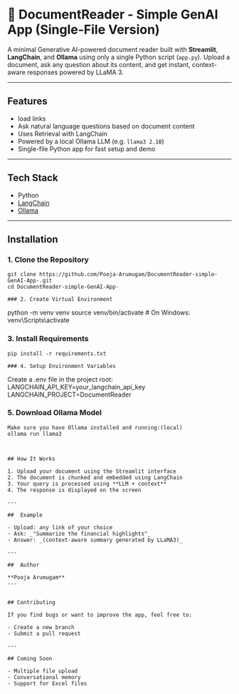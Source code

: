 # 📄 DocumentReader - Simple GenAI App (Single-File Version)

A minimal Generative AI-powered document reader built with **Streamlit**, **LangChain**, and **Ollama** using only a single Python script (`app.py`). Upload a document, ask any question about its content, and get instant, context-aware responses powered by LLaMA 3.

---

## Features

- load links
- Ask natural language questions based on document content
- Uses Retrieval with LangChain
- Powered by a local Ollama LLM (e.g. `llama3 2.1B`)
- Single-file Python app for fast setup and demo

---

## Tech Stack

- Python
- [LangChain](https://www.langchain.com/)
- [Ollama](https://ollama.com/)
---

## Installation

### 1. Clone the Repository

```
git clone https://github.com/Pooja-Arumugam/DocumentReader-simple-GenAI-App-.git
cd DocumentReader-simple-GenAI-App-

### 2. Create Virtual Environment

```
python -m venv venv
source venv/bin/activate  # On Windows: venv\Scripts\activate

### 3. Install Requirements
```
pip install -r requirements.txt

### 4. Setup Environment Variables
```
Create a .env file in the project root:
LANGCHAIN_API_KEY=your_langchain_api_key
LANGCHAIN_PROJECT=DocumentReader

### 5. Download Ollama Model
```
Make sure you have Ollama installed and running:(local)
ollama run llama3



## How It Works

1. Upload your document using the Streamlit interface  
2. The document is chunked and embedded using LangChain  
3. Your query is processed using **LLM + context** 
4. The response is displayed on the screen  

---

##  Example

- Upload: any link of your choice  
- Ask: _"Summarize the financial highlights"_  
- Answer: _(context-aware summary generated by LLaMA3)_

---

##  Author

**Pooja Arumugam**  
---


## Contributing

If you find bugs or want to improve the app, feel free to:

- Create a new branch  
- Submit a pull request  

---

## Coming Soon

- Multiple file upload  
- Conversational memory  
- Support for Excel files

